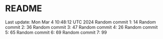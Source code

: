 # README

Last update: Mon Mar  4 10:48:12 UTC 2024
Random commit 1: 14
Random commit 2: 36
Random commit 3: 47
Random commit 4: 26
Random commit 5: 65
Random commit 6: 69
Random commit 7: 99

